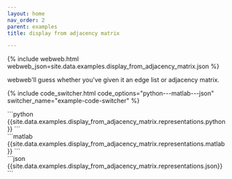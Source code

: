 ```yaml
---
layout: home
nav_order: 2
parent: examples
title: display from adjacency matrix

---
```


{% include webweb.html webweb_json=site.data.examples.display_from_adjacency_matrix.json %}

webweb'll guess whether you've given it an edge list or adjacency matrix.

{% include code_switcher.html code_options="python---matlab---json" switcher_name="example-code-switcher" %}
<div class='select-code-block example-code-switcher python-code-block select-code-block-visible'></div>
```python
{{site.data.examples.display_from_adjacency_matrix.representations.python}}
```
<div class='select-code-block example-code-switcher matlab-code-block'></div>
```matlab
{{site.data.examples.display_from_adjacency_matrix.representations.matlab}}
```
<div class='select-code-block example-code-switcher json-code-block'></div>
```json
{{site.data.examples.display_from_adjacency_matrix.representations.json}}
```